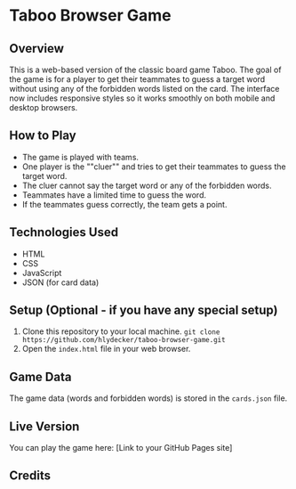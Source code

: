 # Taboo Browser Game

## Overview

This is a web-based version of the classic board game Taboo.  The goal of the game is for a player to get their teammates to guess a target word without using any of the forbidden words listed on the card.  The interface now includes responsive styles so it works smoothly on both mobile and desktop browsers.

## How to Play

* The game is played with teams.
* One player is the ""cluer"" and tries to get their teammates to guess the target word.
* The cluer cannot say the target word or any of the forbidden words.
* Teammates have a limited time to guess the word.
* If the teammates guess correctly, the team gets a point.

## Technologies Used

* HTML
* CSS
* JavaScript
* JSON (for card data)

## Setup (Optional - if you have any special setup)

1.  Clone this repository to your local machine.
    `git clone https://github.com/hlydecker/taboo-browser-game.git`
2.  Open the `index.html` file in your web browser.

## Game Data

The game data (words and forbidden words) is stored in the `cards.json` file.

## Live Version

You can play the game here: [Link to your GitHub Pages site]

## Credits


